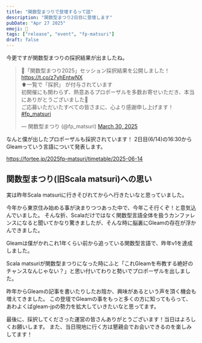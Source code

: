 ```yaml
---
title: "関数型まつりで登壇するって話"
description: "関数型まつり2日目に登壇します"
pubDate: "Apr 27 2025"
emoji: 🦊
tags: ["release", "event", "fp-matsuri"]
draft: false
---
```


今更ですが関数型まつりの採択結果が出ましたね。

<blockquote class="twitter-tweet"><p lang="ja" dir="ltr">🎉「関数型まつり2025」セッション採択結果を公開しました！<br> <a href="https://t.co/z7yhEntwNX">https://t.co/z7yhEntwNX</a><br>⬆️一覧で「採択」 が付与されています<br>初開催にも関わらず、熱意あるプロポーザルを多数お寄せいただき、本当にありがとうございました🙌<br>ご応募いただいたすべての皆さまに、心より感謝申し上げます！<a href="https://twitter.com/hashtag/fp_matsuri?src=hash&amp;ref_src=twsrc%5Etfw">#fp_matsuri</a></p>&mdash; 関数型まつり (@fp_matsuri) <a href="https://twitter.com/fp_matsuri/status/1906300693981651043?ref_src=twsrc%5Etfw">March 30, 2025</a></blockquote> <script async src="https://platform.twitter.com/widgets.js" charset="utf-8"></script>

なんと僕が出したプロポーザルも採択されています！
2日目(6/14)の16:30からGleamっていう言語について発表します。

https://fortee.jp/2025fp-matsuri/timetable/2025-06-14

## 関数型まつり(旧Scala matsuri)への思い

実は昨年Scala matsuriに行きそびれてからへ行きたいなと思っていました。

今年から東京住み始める事が決まりつつあった中で、今年こそ行くぞ！と意気込んでいました。
そんな折、Scalaだけではなく関数型言語全体を扱うカンファレンスになると聞いてかなり驚きましたが、そんな時に脳裏にGleamの存在が浮かんできました。

Gleamは僕がかれこれ1年くらい前から追っている関数型言語で、昨年v1を達成しました。

Scala
matsuriが関数型まつりになった時にふと「これGleamを布教する絶好のチャンスなんじゃない？」と思い付いてわりと勢いでプロポーザルを出しました。

昨年からGleamの記事を書いたりしたお陰か、興味があるという声を頂く機会も増えてきました。
この登壇でGleamの事をもっと多くの方に知ってもらって、あわよくばgleam-jpの勢力を拡大していきたいなと思ってます。

最後に、採択してくださった運営の皆さんありがとうございます！当日はよろしくお願いします。
また、当日現地に行く方は懇親会でお会いできるのを楽しみしてます！
